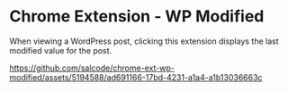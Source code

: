 # Chrome Extension - WP Modified

When viewing a WordPress post, clicking this extension displays the last modified value for the post.

https://github.com/salcode/chrome-ext-wp-modified/assets/5194588/ad691166-17bd-4231-a1a4-a1b13036663c
